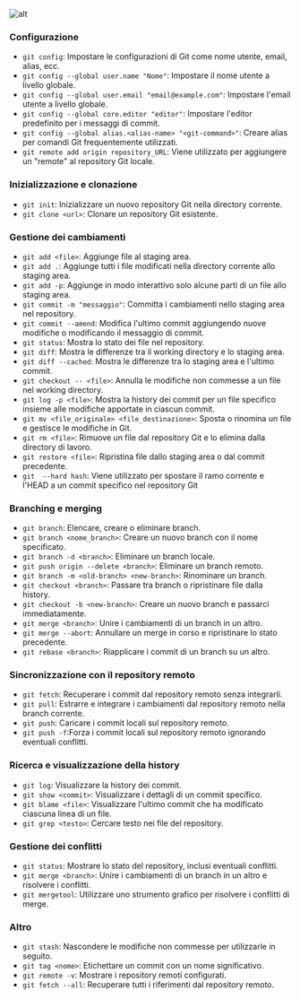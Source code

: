 ![alt](https://i.ibb.co/mDcVL6Z/Git.png)

### Configurazione

- `git config`: Impostare le configurazioni di Git come nome utente, email, alias, ecc.
- `git config --global user.name "Nome"`: Impostare il nome utente a livello globale.
- `git config --global user.email "email@example.com"`: Impostare l'email utente a livello globale.
- `git config --global core.editor "editor"`: Impostare l'editor predefinito per i messaggi di commit.
- `git config --global alias.<alias-name> "<git-command>"`: Creare alias per comandi Git frequentemente utilizzati.
- `git remote add origin repository_URL`: Viene utilizzato per aggiungere un "remote" al repository Git locale.

### Inizializzazione e clonazione

- `git init`: Inizializzare un nuovo repository Git nella directory corrente.
- `git clone <url>`: Clonare un repository Git esistente.

### Gestione dei cambiamenti

- `git add <file>`: Aggiunge file al staging area.
- `git add .`: Aggiunge tutti i file modificati nella directory corrente allo staging area.
- `git add -p`: Aggiunge in modo interattivo solo alcune parti di un file allo staging area.
- `git commit -m "messaggio"`: Committa i cambiamenti nello staging area nel repository.
- `git commit --amend`: Modifica l'ultimo commit aggiungendo nuove modifiche o modificando il messaggio di commit.
- `git status`: Mostra lo stato dei file nel repository.
- `git diff`: Mostra le differenze tra il working directory e lo staging area.
- `git diff --cached`: Mostra le differenze tra lo staging area e l'ultimo commit.
- `git checkout -- <file>`: Annulla le modifiche non commesse a un file nel working directory.
- `git log -p <file>`: Mostra la history dei commit per un file specifico insieme alle modifiche apportate in ciascun commit.
- `git mv <file_originale> <file_destinazione>`: Sposta o rinomina un file e gestisce le modifiche in Git.
- `git rm <file>`: Rimuove un file dal repository Git e lo elimina dalla directory di lavoro.
- `git restore <file>`: Ripristina file dallo staging area o dal commit precedente.
- `git  --hard hash`: Viene utilizzato per spostare il ramo corrente e l'HEAD a un commit specifico nel repository Git


### Branching e merging

- `git branch`: Elencare, creare o eliminare branch.
- `git branch <nome_branch>`: Creare un nuovo branch con il nome specificato.
- `git branch -d <branch>`: Eliminare un branch locale.
- `git push origin --delete <branch>`: Eliminare un branch remoto.
- `git branch -m <old-branch> <new-branch>`: Rinominare un branch.
- `git checkout <branch>`: Passare tra branch o ripristinare file dalla history.
- `git checkout -b <new-branch>`: Creare un nuovo branch e passarci immediatamente.
- `git merge <branch>`: Unire i cambiamenti di un branch in un altro.
- `git merge --abort`: Annullare un merge in corso e ripristinare lo stato precedente.
- `git rebase <branch>`: Riapplicare i commit di un branch su un altro.

### Sincronizzazione con il repository remoto

- `git fetch`: Recuperare i commit dal repository remoto senza integrarli.
- `git pull`: Estrarre e integrare i cambiamenti dal repository remoto nella branch corrente.
- `git push`: Caricare i commit locali sul repository remoto.
- `git push -f`:Forza i commit locali sul repository remoto ignorando eventuali conflitti.

### Ricerca e visualizzazione della history

- `git log`: Visualizzare la history dei commit.
- `git show <commit>`: Visualizzare i dettagli di un commit specifico.
- `git blame <file>`: Visualizzare l'ultimo commit che ha modificato ciascuna linea di un file.
- `git grep <testo>`: Cercare testo nei file del repository.

### Gestione dei conflitti

- `git status`: Mostrare lo stato del repository, inclusi eventuali conflitti.
- `git merge <branch>`: Unire i cambiamenti di un branch in un altro e risolvere i conflitti.
- `git mergetool`: Utilizzare uno strumento grafico per risolvere i conflitti di merge.

### Altro

- `git stash`: Nascondere le modifiche non commesse per utilizzarle in seguito.
- `git tag <nome>`: Etichettare un commit con un nome significativo.
- `git remote -v`: Mostrare i repository remoti configurati.
- `git fetch --all`: Recuperare tutti i riferimenti dal repository remoto.
